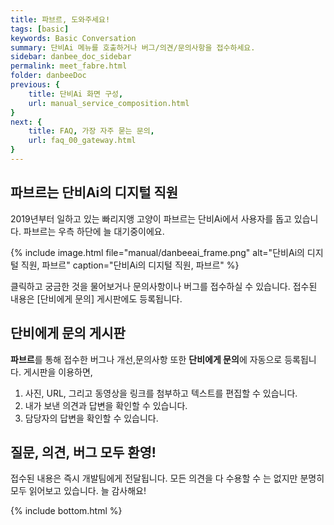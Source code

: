 ```yaml
---
title: 파브르, 도와주세요! 
tags: [basic]
keywords: Basic Conversation
summary: 단비Ai 메뉴를 호출하거나 버그/의견/문의사항을 접수하세요.
sidebar: danbee_doc_sidebar
permalink: meet_fabre.html
folder: danbeeDoc
previous: {
    title: 단비Ai 화면 구성,
    url: manual_service_composition.html
}
next: {
    title: FAQ, 가장 자주 묻는 문의,
    url: faq_00_gateway.html
}
---
```


## 파브르는 단비Ai의 디지털 직원
2019년부터 일하고 있는 빠리지앵 고양이 파브르는 단비Ai에서 사용자를 돕고 있습니다. 파브르는 우측 하단에 늘 대기중이에요.

{% include image.html file="manual/danbeeai_frame.png" alt="단비Ai의 디지털 직원, 파브르" caption="단비Ai의 디지털 직원, 파브르" %}

클릭하고 궁금한 것을 물어보거나 문의사항이나 버그를 접수하실 수 있습니다.
접수된 내용은 [단비에게 문의] 게시판에도 등록됩니다.

## 단비에게 문의 게시판

**파브르**를 통해 접수한 버그나 개선,문의사항 또한 **단비에게 문의**에 자동으로 등록됩니다.
게시판을 이용하면, 
1. 사진, URL, 그리고 동영상을 링크를 첨부하고 텍스트를 편집할 수 있습니다.
2. 내가 보낸 의견과 답변을 확인할 수 있습니다.
3. 담당자의 답변을 확인할 수 있습니다.

## 질문, 의견, 버그 모두 환영!
접수된 내용은 즉시 개발팀에게 전달됩니다. 모든 의견을 다 수용할 수 는 없지만 분명히 모두 읽어보고 있습니다. 늘 감사해요!

{% include bottom.html %}
